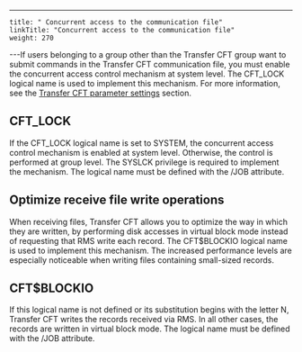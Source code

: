 ---
    title: " Concurrent access to the communication file"
    linkTitle: "Concurrent access to the communication file"
    weight: 270
---If users belonging to a group other than the Transfer CFT group want to submit commands in the Transfer CFT communication file, you must enable the concurrent access control mechanism at system level. The CFT_LOCK logical name is used to implement this mechanism. For more information, see the [Transfer CFT parameter settings]() section.

## CFT_LOCK

If the CFT_LOCK logical name is set to SYSTEM, the concurrent access control mechanism is enabled at system level. Otherwise, the control is performed at group level. The SYSLCK privilege is required to implement the mechanism. The logical name must be defined with the /JOB attribute.

## Optimize receive file write operations

When receiving files, Transfer CFT allows you to optimize the way in which they are written, by performing disk accesses in virtual block mode instead of requesting that RMS write each record. The CFT$BLOCKIO logical name is used to implement this mechanism. The increased performance levels are especially noticeable when writing files containing small-sized records.

## CFT$BLOCKIO

If this logical name is not defined or its substitution begins with the letter N, Transfer CFT writes the records received via RMS. In all other cases, the records are written in virtual block mode. The logical name must be defined with the /JOB attribute.
